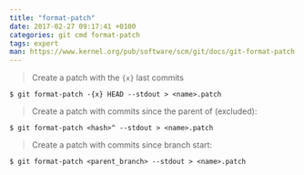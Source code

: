 ```yaml
---
title: "format-patch"
date: 2017-02-27 09:17:41 +0100
categories: git cmd format-patch
tags: expert
man: https://www.kernel.org/pub/software/scm/git/docs/git-format-patch.html
---
```


> Create a patch with the `{x}` last commits
>
    $ git format-patch -{x} HEAD --stdout > <name>.patch

<div></div>

> Create a patch with commits since the parent of <hash> (excluded):
>
    $ git format-patch <hash>^ --stdout > <name>.patch

<div></div>

> Create a patch with commits since branch start:
>
    $ git format-patch <parent_branch> --stdout > <name>.patch
